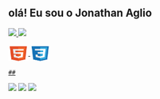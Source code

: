 ## olá! Eu sou o Jonathan Aglio

<div>
  <a href="https://github.com/Jonathan-Aglio">
    <img height="175em" src="https://github-readme-stats.vercel.app/api?username=Jonathan-Aglio&show_icons=true&theme=github_dark"/>
    <img heigth="170em" src="https://github-readme-stats.vercel.app/api/top-langs/?username=Jonathan-Aglio&layout-compact&hide_progress=true&theme=github_dark"/>
</div>
    
<div style="display: inline_block"><br>
  <img align="center" alt="Rafa-HTML" height="30" width="40" src="https://raw.githubusercontent.com/devicons/devicon/master/icons/html5/html5-original.svg">
  <img align="center" alt="Rafa-CSS" height="30" width="40" src="https://raw.githubusercontent.com/devicons/devicon/master/icons/css3/css3-original.svg">
</div>

    ##

<div>
   <a href="https://www.instagram.com/jonathan_aglio/" target="_blank"><img src="https://img.shields.io/badge/-Instagram-%23E4405F?style=for-the-badge&logo=instagram&logoColor=white" target="_blank"></a>
   <a href = "mailto:jonathanaglio252@gmail.com"><img src="https://img.shields.io/badge/-Gmail-%23333?style=for-the-badge&logo=gmail&logoColor=white" target="_blank"></a>
  <a href="https://www.linkedin.com/in/rafaella-ballerini-45875016a" target="_blank"><img src="https://img.shields.io/badge/-LinkedIn-%230077B5?style=for-the-badge&logo=linkedin&logoColor=white" target="_blank"></a>
</div>
    
